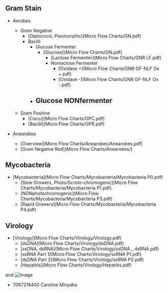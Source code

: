 ## Gram Stain
- Aerobes
  - Gram Negative
    - [Diplococci, Pleomorphic](Micro Flow Charts/GN.pdf)
    - Bacilli
      - Glucose Fermenter
        - [Glucose](Micro Flow Charts/GN.pdf)
          - [Lactose Fermenter](Micro Flow Charts/GNR LF.pdf)
          - Nonlactose Fermenter
            - [Oxidase +](Micro Flow Charts/GNR GF-NLF Ox +.pdf)
            - [Oxidase -](Micro Flow Charts/GNR GF-NLF Ox -.pdf)
      - Glucose NONfermenter
        - 
  - Gram Positive
    - [Cocci](Micro Flow Charts/GPC.pdf)
    - [Bacilli](Micro Flow Charts/GPR.pdf)

- Anearobes
  - [Overview](Micro Flow Charts/Anearobes/Anearobes.pdf)
  - [Gram Negative Rod](Micro Flow Charts/Anearobes/)

## Mycobacteria
- [Mycobacteria](Micro Flow Charts/Mycobacteria/Mycobacteria P0.pdf)
  - [Slow Growers, Photo/Scroto-chromogenic](Micro Flow Charts/Mycobacteria/Mycobacteria P1.pdf)
  - [NONphotochromogenic](Micro Flow Charts/Mycobacteria/Mycobacteria P3.pdf)
  - [Rapid Growers](Micro Flow Charts/Mycobacteria/Mycobacteria P4.pdf)

## Virology
- [Virology](Micro Flow Charts/Virology/Virology.pdf)
  - [dsDNA](Micro Flow Charts/Virology/dsDNA.pdf)
  - [ssDNA, dsRNA](Micro Flow Charts/Virology/ssDNA _ dsRNA.pdf)
  - [ssRNA Part 1](Micro Flow Charts/Virology/ssRNA P1.pdf)
  - [dsDNA Part 2](Micro Flow Charts/Virology/ssRNA P2.pdf)
  - [Hepatitis](Micro Flow Charts/Virology/Hepatitis.pdf)


and ![Image](src)

- 7067218400 Caroline Minyaka
